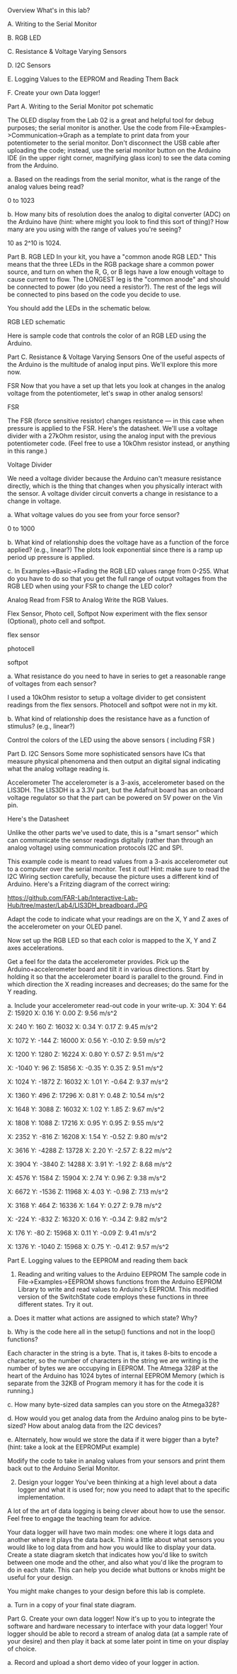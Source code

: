 Overview
What's in this lab?

A. Writing to the Serial Monitor

B. RGB LED

C. Resistance & Voltage Varying Sensors

D. I2C Sensors

E. Logging Values to the EEPROM and Reading Them Back

F. Create your own Data logger!


Part A. Writing to the Serial Monitor
pot schematic

The OLED display from the Lab 02 is a great and helpful tool for debug purposes; the serial monitor is another. Use the code from File->Examples->Communication->Graph as a template to print data from your potentiometer to the serial monitor. Don't disconnect the USB cable after uploading the code; instead, use the serial monitor button on the Arduino IDE (in the upper right corner, magnifying glass icon) to see the data coming from the Arduino.

a. Based on the readings from the serial monitor, what is the range of the analog values being read?

0 to 1023

b. How many bits of resolution does the analog to digital converter (ADC) on the Arduino have (hint: where might you look to find this sort of thing)? How many are you using with the range of values you're seeing?

10 as 2^10 is 1024. 


Part B. RGB LED
In your kit, you have a "common anode RGB LED." This means that the three LEDs in the RGB package share a common power source, and turn on when the R, G, or B legs have a low enough voltage to cause current to flow. The LONGEST leg is the "common anode" and should be connected to power (do you need a resistor?). The rest of the legs will be connected to pins based on the code you decide to use.

You should add the LEDs in the schematic below.

RGB LED schematic

Here is sample code that controls the color of an RGB LED using the Arduino.

Part C. Resistance & Voltage Varying Sensors
One of the useful aspects of the Arduino is the multitude of analog input pins. We'll explore this more now.

FSR
Now that you have a set up that lets you look at changes in the analog voltage from the potentiometer, let's swap in other analog sensors!

FSR

The FSR (force sensitive resistor) changes resistance — in this case when pressure is applied to the FSR. Here's the datasheet. We'll use a voltage divider with a 27kOhm resistor, using the analog input with the previous potentiometer code. (Feel free to use a 10kOhm resistor instead, or anything in this range.)

Voltage Divider

We need a voltage divider because the Arduino can't measure resistance directly, which is the thing that changes when you physically interact with the sensor. A voltage divider circuit converts a change in resistance to a change in voltage.

a. What voltage values do you see from your force sensor?

0 to 1000 

b. What kind of relationship does the voltage have as a function of the force applied? (e.g., linear?)
The plots look exponential since there is a ramp up period up pressure is applied. 

c. In Examples->Basic->Fading the RGB LED values range from 0-255. What do you have to do so that you get the full range of output voltages from the RGB LED when using your FSR to change the LED color?

Analog Read from FSR to Analog Write the RGB Values.

Flex Sensor, Photo cell, Softpot
Now experiment with the flex sensor (Optional), photo cell and softpot.

flex sensor

photocell

softpot

a. What resistance do you need to have in series to get a reasonable range of voltages from each sensor?

I used a 10kOhm resistor to setup a voltage divider to get consistent readings from the flex sensors. Photocell and softpot were not in my kit.

b. What kind of relationship does the resistance have as a function of stimulus? (e.g., linear?)

Control the colors of the LED using the above sensors ( including FSR )

Part D. I2C Sensors
Some more sophisticated sensors have ICs that measure physical phenomena and then output an digital signal indicating what the analog voltage reading is.

Accelerometer
The accelerometer is a 3-axis, accelerometer based on the LIS3DH. The LIS3DH is a 3.3V part, but the Adafruit board has an onboard voltage regulator so that the part can be powered on 5V power on the Vin pin.

Here's the Datasheet

Unlike the other parts we've used to date, this is a "smart sensor" which can communicate the sensor readings digitally (rather than through an analog voltage) using communication protocols I2C and SPI.

This example code is meant to read values from a 3-axis accelerometer out to a computer over the serial monitor. Test it out! Hint: make sure to read the I2C Wiring section carefully, because the picture uses a different kind of Arduino. Here's a Fritzing diagram of the correct wiring:

https://github.com/FAR-Lab/Interactive-Lab-Hub/tree/master/Lab4/LIS3DH_breadboard.JPG

Adapt the code to indicate what your readings are on the X, Y and Z axes of the accelerometer on your OLED panel.

Now set up the RGB LED so that each color is mapped to the X, Y and Z axes accelerations.

Get a feel for the data the accelerometer provides. Pick up the Arduino+accelerometer board and tilt it in various directions. Start by holding it so that the accelerometer board is parallel to the ground. Find in which direction the X reading increases and decreases; do the same for the Y reading.

a. Include your accelerometer read-out code in your write-up.
X:  304  	Y:  64  	Z:  15920		X: 0.16 	Y: 0.00 	Z: 9.56 m/s^2 

X:  240  	Y:  160  	Z:  16032		X: 0.34 	Y: 0.17 	Z: 9.45 m/s^2 

X:  1072  	Y:  -144  	Z:  16000		X: 0.56 	Y: -0.10 	Z: 9.59 m/s^2 

X:  1200  	Y:  1280  	Z:  16224		X: 0.80 	Y: 0.57 	Z: 9.51 m/s^2 

X:  -1040  	Y:  96  	Z:  15856		X: -0.35 	Y: 0.35 	Z: 9.51 m/s^2 

X:  1024  	Y:  -1872  	Z:  16032		X: 1.01 	Y: -0.64 	Z: 9.37 m/s^2 

X:  1360  	Y:  496  	Z:  17296		X: 0.81 	Y: 0.48 	Z: 10.54 m/s^2 

X:  1648  	Y:  3088  	Z:  16032		X: 1.02 	Y: 1.85 	Z: 9.67 m/s^2 

X:  1808  	Y:  1088  	Z:  17216		X: 0.95 	Y: 0.95 	Z: 9.55 m/s^2 

X:  2352  	Y:  -816  	Z:  16208		X: 1.54 	Y: -0.52 	Z: 9.80 m/s^2 

X:  3616  	Y:  -4288  	Z:  13728		X: 2.20 	Y: -2.57 	Z: 8.22 m/s^2 

X:  3904  	Y:  -3840  	Z:  14288		X: 3.91 	Y: -1.92 	Z: 8.68 m/s^2 

X:  4576  	Y:  1584  	Z:  15904		X: 2.74 	Y: 0.96 	Z: 9.38 m/s^2 

X:  6672  	Y:  -1536  	Z:  11968		X: 4.03 	Y: -0.98 	Z: 7.13 m/s^2 

X:  3168  	Y:  464  	Z:  16336		X: 1.64 	Y: 0.27 	Z: 9.78 m/s^2 

X:  -224  	Y:  -832  	Z:  16320		X: 0.16 	Y: -0.34 	Z: 9.82 m/s^2 

X:  176  	Y:  -80  	Z:  15968		X: 0.11 	Y: -0.09 	Z: 9.41 m/s^2 

X:  1376  	Y:  -1040  	Z:  15968		X: 0.75 	Y: -0.41 	Z: 9.57 m/s^2 


Part E. Logging values to the EEPROM and reading them back
1. Reading and writing values to the Arduino EEPROM
The sample code in File->Examples->EEPROM shows functions from the Arduino EEPROM Library to write and read values to Arduino's EEPROM. This modified version of the SwitchState code employs these functions in three different states. Try it out.

a. Does it matter what actions are assigned to which state? Why?

b. Why is the code here all in the setup() functions and not in the loop() functions?

Each character in the string is a byte. That is, it takes 8-bits to encode a character, so the number of characters in the string we are writing is the number of bytes we are occupying in EEPROM. The Atmega 328P at the heart of the Arduino has 1024 bytes of internal EEPROM Memory (which is separate from the 32KB of Program memory it has for the code it is running.)

c. How many byte-sized data samples can you store on the Atmega328?

d. How would you get analog data from the Arduino analog pins to be byte-sized? How about analog data from the I2C devices?

e. Alternately, how would we store the data if it were bigger than a byte? (hint: take a look at the EEPROMPut example)

Modify the code to take in analog values from your sensors and print them back out to the Arduino Serial Monitor.

2. Design your logger
You've been thinking at a high level about a data logger and what it is used for; now you need to adapt that to the specific implementation.

A lot of the art of data logging is being clever about how to use the sensor. Feel free to engage the teaching team for advice.

Your data logger will have two main modes: one where it logs data and another where it plays the data back. Think a little about what sensors you would like to log data from and how you would like to display your data. Create a state diagram sketch that indicates how you'd like to switch between one mode and the other, and also what you'd like the program to do in each state. This can help you decide what buttons or knobs might be useful for your design.

You might make changes to your design before this lab is complete.

a. Turn in a copy of your final state diagram.

Part G. Create your own data logger!
Now it's up to you to integrate the software and hardware necessary to interface with your data logger! Your logger should be able to record a stream of analog data (at a sample rate of your desire) and then play it back at some later point in time on your display of choice.

a. Record and upload a short demo video of your logger in action.
